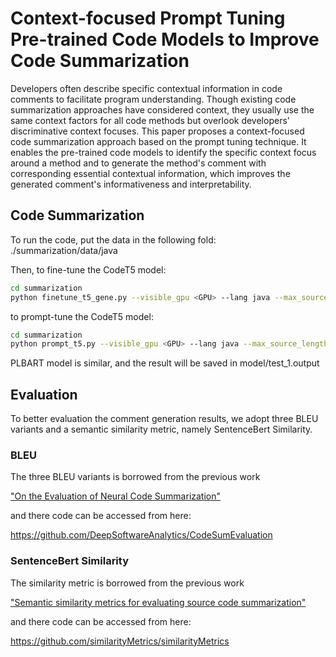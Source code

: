 # Context-focused Prompt Tuning Pre-trained Code Models to Improve Code Summarization

Developers often describe specific contextual information in code comments to facilitate program understanding. Though existing code summarization approaches have considered context, they usually use the same context factors for all code methods but overlook developers' discriminative context focuses. This paper proposes a context-focused code summarization approach based on the prompt tuning technique. It enables the pre-trained code models to identify the specific context focus around a method and to generate the method's comment with corresponding essential contextual information, which improves the generated comment's informativeness and interpretability. 

## Code Summarization

To run the code, put the data in the following fold: ./summarization/data/java

Then, to fine-tune the CodeT5 model:
```bash
cd summarization
python finetune_t5_gene.py --visible_gpu <GPU> --lang java --max_source_length 256 --max_target_length 64 --log_name=../java.log --do_train --do_eval --do_test
```

to prompt-tune the CodeT5 model:
```bash
cd summarization
python prompt_t5.py --visible_gpu <GPU> --lang java --max_source_length 256 --max_target_length 64 --log_name=../java.log --do_train --do_eval --do_test
```
PLBART model is similar, and the result will be saved in model/test_1.output

## Evaluation

To better evaluation the comment generation results, we adopt three BLEU variants and a semantic similarity metric, namely SentenceBert Similarity.

### BLEU

The three BLEU variants is borrowed from the previous work

["On the Evaluation of Neural Code Summarization"](https://arxiv.org/abs/2107.07112) 

and there code can be accessed from here: 

https://github.com/DeepSoftwareAnalytics/CodeSumEvaluation

### SentenceBert Similarity

The similarity metric is borrowed from the previous work  

["Semantic similarity metrics for evaluating source code summarization"](https://dl.acm.org/doi/abs/10.1145/3524610.3527909) 

and there code can be accessed from here:

https://github.com/similarityMetrics/similarityMetrics
